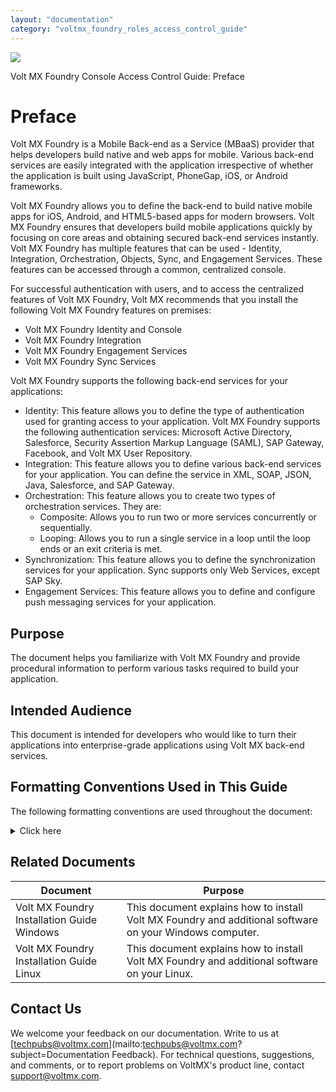 ```yaml
---
layout: "documentation"
category: "voltmx_foundry_roles_access_control_guide"
---
```


[![](Resources/Images/pdf.png)](http://docs.voltmx.com/8_x_PDFs/voltmxfoundry/voltmx_foundry_roles_access_control_guide.pdf "VoltMX Foundry Roles Access Control Guide")

Volt MX Foundry Console Access Control Guide: Preface

# Preface

Volt MX Foundry is a Mobile Back-end as a Service (MBaaS) provider that helps developers build native and web apps for mobile. Various back-end services are easily integrated with the application irrespective of whether the application is built using JavaScript, PhoneGap, iOS, or Android frameworks.

Volt MX Foundry allows you to define the back-end to build native mobile apps for iOS, Android, and HTML5-based apps for modern browsers. Volt MX Foundry ensures that developers build mobile applications quickly by focusing on core areas and obtaining secured back-end services instantly. Volt MX Foundry has multiple features that can be used - Identity, Integration, Orchestration, Objects, Sync, and Engagement Services. These features can be accessed through a common, centralized console.

For successful authentication with users, and to access the centralized features of Volt MX Foundry, Volt MX recommends that you install the following Volt MX Foundry features on premises:

- Volt MX Foundry Identity and Console
- Volt MX Foundry Integration
- Volt MX Foundry Engagement Services
- Volt MX Foundry Sync Services

Volt MX Foundry supports the following back-end services for your applications:

- Identity: This feature allows you to define the type of authentication used for granting access to your application. Volt MX Foundry supports the following authentication services: Microsoft Active Directory, Salesforce, Security Assertion Markup Language (SAML), SAP Gateway, Facebook, and Volt MX User Repository.
- Integration: This feature allows you to define various back-end services for your application. You can define the service in XML, SOAP, JSON, Java, Salesforce, and SAP Gateway.
- Orchestration: This feature allows you to create two types of orchestration services. They are:
  - Composite: Allows you to run two or more services concurrently or sequentially.
  - Looping: Allows you to run a single service in a loop until the loop ends or an exit criteria is met.
- Synchronization: This feature allows you to define the synchronization services for your application. Sync supports only Web Services, except SAP Sky.
- Engagement Services: This feature allows you to define and configure push messaging services for your application.

## Purpose

The document helps you familiarize with Volt MX Foundry and provide procedural information to perform various tasks required to build your application.

## Intended Audience

This document is intended for developers who would like to turn their applications into enterprise-grade applications using Volt MX back-end services.

## Formatting Conventions Used in This Guide

The following formatting conventions are used throughout the document:

<details close markdown="block"><summary>Click here</summary>
<table>
<tr>
<th>Conventions</th>
<th>Explanation</th>
</tr>
<tr>
<td><code>Monospace</code></td>
<td>
<ul>
<li>User input text, system prompts, and responses</li>
<li>File path</li>
<li>Commands</li>
<li>Program code</li>
<li>File names</li>
</ul>
</td>
</tr>
<tr>
<td><em>Italic</em></td>
<td>
<ul>
<li>Emphasis</li>
<li>Names of books and documents</li>
<li>New terminology</li>
</ul>
</td>
</tr>
<tr>
<td><strong>Bold</strong></td>
<td>
<ul>
<li>Windows</li>
<li>Menus</li>
<li>Buttons</li>
<li>Icons</li>
<li>Fields</li>
<li>Tabs</li>
<li>Folders</li>
</ul>
</td>
</tr>
<tr>
<td>
<a href="#">URL</a>
</td>
<td>
<ul>
Active link to a URL.
</ul>
</td>
</tr>
<tr>
<td>
<blockquote>
<em>Note:</em>
</blockquote>
</td>
<td>
<ul>
Provides helpful hints or additional information.
</ul>
</td>
</tr>
<tr>
<td>
<blockquote style="color:orange;">
<em>Important:</em>
</blockquote>
</td>
<td>
<ul>
Highlights actions or information that might cause problems to systems or data
</ul>
</td>
</tr>
</table>  
</details>

## Related Documents

| Document                                   | Purpose                                                                                                 |
| ------------------------------------------ | ------------------------------------------------------------------------------------------------------- |
| Volt MX Foundry Installation Guide Windows | This document explains how to install Volt MX Foundry and additional software on your Windows computer. |
| Volt MX Foundry Installation Guide Linux   | This document explains how to install Volt MX Foundry and additional software on your Linux.            |

## Contact Us

We welcome your feedback on our documentation. Write to us at [techpubs@voltmx.com](mailto:techpubs@voltmx.com?subject=Documentation Feedback). For technical questions, suggestions, and comments, or to report problems on VoltMX's product line, contact [support@voltmx.com](mailto:support@voltmx.com).
